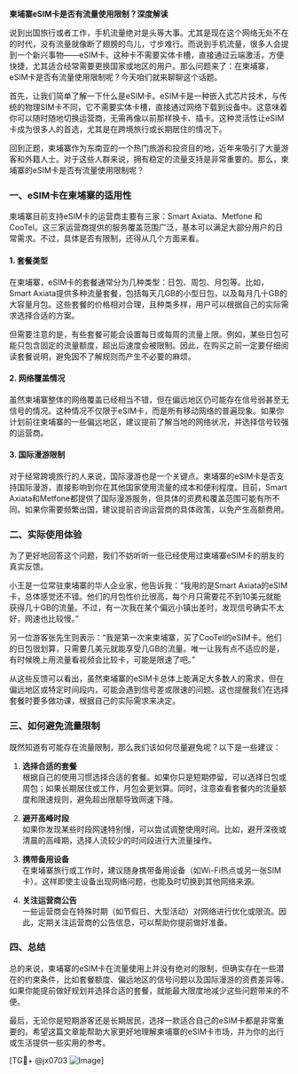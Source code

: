**柬埔寨eSIM卡是否有流量使用限制？深度解读**

说到出国旅行或者工作，手机流量绝对是头等大事。尤其是现在这个网络无处不在的时代，没有流量就像断了翅膀的鸟儿，寸步难行。而说到手机流量，很多人会提到一个新兴事物——eSIM卡。这种卡不需要实体卡槽，直接通过云端激活，方便快捷，尤其适合经常需要更换国家或地区的用户。那么问题来了：在柬埔寨，eSIM卡是否有流量使用限制呢？今天咱们就来聊聊这个话题。

首先，让我们简单了解一下什么是eSIM卡。eSIM卡是一种嵌入式芯片技术，与传统的物理SIM卡不同，它不需要实体卡槽，直接通过网络下载到设备中。这意味着你可以随时随地切换运营商，无需再像以前那样换卡、插卡。这种灵活性让eSIM卡成为很多人的首选，尤其是在跨境旅行或长期居住的情况下。

回到正题，柬埔寨作为东南亚的一个热门旅游和投资目的地，近年来吸引了大量游客和外籍人士。对于这些人群来说，拥有稳定的流量支持是非常重要的。那么，柬埔寨的eSIM卡是否有流量使用限制呢？

### **一、eSIM卡在柬埔寨的适用性**
柬埔寨目前支持eSIM卡的运营商主要有三家：Smart Axiata、Metfone 和 CooTel。这三家运营商提供的服务覆盖范围广泛，基本可以满足大部分用户的日常需求。不过，具体是否有限制，还得从几个方面来看。

#### 1. **套餐类型**
在柬埔寨，eSIM卡的套餐通常分为几种类型：日包、周包、月包等。比如，Smart Axiata提供多种流量套餐，包括每天几GB的小型日包，以及每月几十GB的大容量月包。这些套餐的价格相对合理，且种类多样，用户可以根据自己的实际需求选择合适的方案。

但需要注意的是，有些套餐可能会设置每日或每周的流量上限。例如，某些日包可能只包含固定的流量额度，超出后速度会被限制。因此，在购买之前一定要仔细阅读套餐说明，避免因不了解规则而产生不必要的麻烦。

#### 2. **网络覆盖情况**
虽然柬埔寨整体的网络覆盖已经相当不错，但在偏远地区仍可能存在信号弱甚至无信号的情况。这种情况不仅限于eSIM卡，而是所有移动网络的普遍现象。如果你计划前往柬埔寨的一些偏远地区，建议提前了解当地的网络状况，并选择信号较强的运营商。

#### 3. **国际漫游限制**
对于经常跨境旅行的人来说，国际漫游也是一个关键点。柬埔寨的eSIM卡是否支持国际漫游，直接影响到你在其他国家使用流量的成本和便利程度。目前，Smart Axiata和Metfone都提供了国际漫游服务，但具体的资费和覆盖范围可能有所不同。如果你需要频繁出国，建议提前咨询运营商的具体政策，以免产生高额费用。

### **二、实际使用体验**
为了更好地回答这个问题，我们不妨听听一些已经使用过柬埔寨eSIM卡的朋友的真实反馈。

小王是一位常驻柬埔寨的华人企业家，他告诉我：“我用的是Smart Axiata的eSIM卡，总体感觉还不错。他们的月包性价比很高，每个月只需要花不到10美元就能获得几十GB的流量。不过，有一次我在某个偏远小镇出差时，发现信号确实不太好，网速也比较慢。”

另一位游客张先生则表示：“我是第一次来柬埔寨，买了CooTel的eSIM卡。他们的日包很划算，只需要几美元就能享受几GB的流量。唯一让我有点不适应的是，有时候晚上用流量看视频会比较卡，可能是限速了吧。”

从这些反馈可以看出，虽然柬埔寨的eSIM卡总体上能满足大多数人的需求，但在偏远地区或特定时间段内，可能会遇到信号差或限速的问题。这也提醒我们在选择套餐时要多做功课，根据自己的实际需求来决定。

### **三、如何避免流量限制**
既然知道有可能存在流量限制，那么我们该如何尽量避免呢？以下是一些建议：

1. **选择合适的套餐**  
   根据自己的使用习惯选择合适的套餐。如果你只是短期停留，可以选择日包或周包；如果长期居住或工作，月包会更划算。同时，注意查看套餐内的流量额度和限速规则，避免超出限额导致网速下降。

2. **避开高峰时段**  
   如果你发现某些时段网速特别慢，可以尝试调整使用时间。比如，避开深夜或清晨的高峰期，选择人流较少的时间段进行大流量操作。

3. **携带备用设备**  
   在柬埔寨旅行或工作时，建议随身携带备用设备（如Wi-Fi热点或另一张SIM卡）。这样即使主设备出现网络问题，也能及时切换到其他网络来源。

4. **关注运营商公告**  
   一些运营商会在特殊时期（如节假日、大型活动）对网络进行优化或限流。因此，定期关注运营商的公告信息，可以帮助你提前做好准备。

### **四、总结**
总的来说，柬埔寨的eSIM卡在流量使用上并没有绝对的限制，但确实存在一些潜在的约束条件，比如套餐额度、偏远地区的信号问题以及国际漫游的资费差异等。如果你能提前做好规划并选择合适的套餐，就能最大限度地减少这些问题带来的不便。

最后，无论你是短期游客还是长期居民，选择一款适合自己的eSIM卡都是非常重要的。希望这篇文章能帮助大家更好地理解柬埔寨的eSIM卡市场，并为你的出行或生活提供一些实用的参考。

[TG💪+ @jx0703 ![Image](https://github.com/user-attachments/assets/dbca1d08-cadb-493c-b0ec-ad6f7a83f270)]